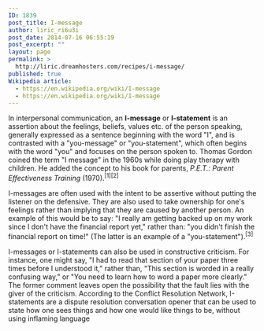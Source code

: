 ```yaml
---
ID: 1839
post_title: I-message
author: liric_ri6u3i
post_date: 2014-07-16 06:55:19
post_excerpt: ""
layout: page
permalink: >
  http://liric.dreamhosters.com/recipes/i-message/
published: true
Wikipedia article:
  - https://en.wikipedia.org/wiki/I-message
  - https://en.wikipedia.org/wiki/I-message
---
```

In interpersonal communication, an <b>I-message</b> or <b>I-statement</b> is an assertion about the feelings, beliefs, values etc. of the person speaking, generally expressed as a sentence beginning with the word "I", and is contrasted with a "you-message" or "you-statement", which often begins with the word "you" and focuses on the person spoken to. Thomas Gordon coined the term "I message" in the 1960s while doing play therapy with children. He added the concept to his book for parents, <i>P.E.T.: Parent Effectiveness Training</i> (1970).<sup id="cite_ref-1" class="reference">[1]</sup><sup id="cite_ref-2" class="reference">[2]</sup>

I-messages are often used with the intent to be assertive without putting the listener on the defensive. They are also used to take ownership for one's feelings rather than implying that they are caused by another person. An example of this would be to say: "I really am getting backed up on my work since I don't have the financial report yet," rather than: "you didn't finish the financial report on time!" (The latter is an example of a "you-statement").<sup id="cite_ref-3" class="reference">[3]</sup>

I-messages or I-statements can also be used in constructive criticism. For instance, one might say, "I had to read that section of your paper three times before I understood it," rather than, "This section is worded in a really confusing way," or "You need to learn how to word a paper more clearly." The former comment leaves open the possibility that the fault lies with the giver of the criticism. According to the Conflict Resolution Network, I-statements are a dispute resolution conversation opener that can be used to state how one sees things and how one would like things to be, without using inflaming language
